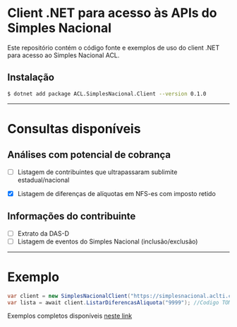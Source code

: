# Client .NET para acesso às APIs do Simples Nacional

Este repositório contém o código fonte e exemplos de uso do client .NET para acesso ao Simples Nacional ACL.

## Instalação
```sh
$ dotnet add package ACL.SimplesNacional.Client --version 0.1.0
```

---

# Consultas disponíveis

## Análises com potencial de cobrança
- [ ] Listagem de contribuintes que ultrapassaram sublimite estadual/nacional
- [X] Listagem de diferenças de alíquotas em NFS-es com imposto retido


## Informações do contribuinte
- [ ] Extrato da DAS-D
- [ ] Listagem de eventos do Simples Nacional (inclusão/exclusão)

---

# Exemplo

```csharp
var client = new SimplesNacionalClient("https://simplesnacional.aclti.com.br");
var lista = await client.ListarDiferencasAliquota("9999"); //Codigo TOM do município
```

Exemplos completos disponíveis [neste link](https://github.com/arortega/simples-nacional-client-net/tree/master/exemplos)
